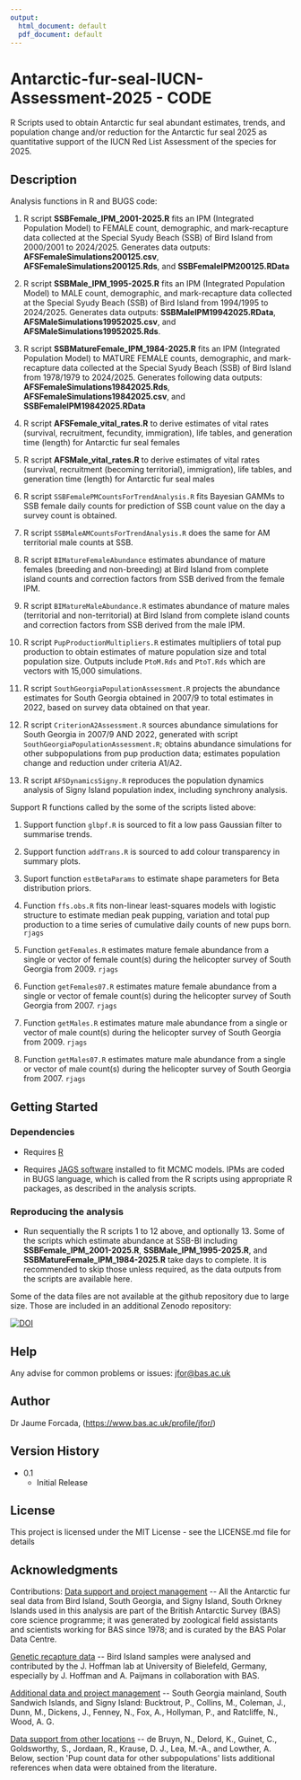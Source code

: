 ```yaml
---
output:
  html_document: default
  pdf_document: default
---
```

# Antarctic-fur-seal-IUCN-Assessment-2025 - CODE

R Scripts used to obtain Antarctic fur seal abundant estimates, trends, and population change and/or reduction for the Antarctic fur seal 2025 as quantitative support of the IUCN Red List Assessment of the species for 2025.

## Description
Analysis functions in R and BUGS code:

1. R script **SSBFemale_IPM_2001-2025.R** fits an IPM (Integrated Population Model) to FEMALE count, demographic, and mark-recapture data collected at the Special Syudy Beach (SSB) of Bird Island from 2000/2001
to 2024/2025. Generates data outputs: **AFSFemaleSimulations200125.csv**, **AFSFemaleSimulations200125.Rds**, and **SSBFemaleIPM200125.RData**

2. R script **SSBMale_IPM_1995-2025.R** fits an IPM (Integrated Population Model) to MALE count, demographic, and mark-recapture data collected at the Special Syudy Beach (SSB) of Bird Island from 1994/1995
to 2024/2025. Generates data outputs: **SSBMaleIPM19942025.RData**, **AFSMaleSimulations19952025.csv**, and **AFSMaleSimulations19952025.Rds**.

3. R script **SSBMatureFemale_IPM_1984-2025.R** fits an IPM (Integrated Population Model) to MATURE FEMALE counts, demographic, and mark-recapture data collected at the Special Syudy Beach (SSB) of Bird Island from 1978/1979
to 2024/2025. Generates following data outputs: **AFSFemaleSimulations19842025.Rds**, **AFSFemaleSimulations19842025.csv**, and **SSBFemaleIPM19842025.RData**

4. R script **AFSFemale_vital_rates.R** to derive estimates of vital rates (survival, recruitment, fecundity, immigration), life tables, and generation time (length) for Antarctic fur seal females

5. R script **AFSMale_vital_rates.R** to derive estimates of vital rates (survival, recruitment (becoming territorial), immigration), life tables, and generation time (length) for Antarctic fur seal males

6. R script $\texttt{SSBFemalePMCountsForTrendAnalysis.R}$ fits Bayesian GAMMs to SSB female daily counts for prediction of SSB count value on the day a survey count is obtained. 

7. R script  $\texttt{SSBMaleAMCountsForTrendAnalysis.R}$ does the same for AM territorial male counts at SSB.

8. R script $\texttt{BIMatureFemaleAbundance}$ estimates abundance of mature females (breeding and non-breeding) at Bird Island from complete island counts and correction factors from SSB derived from the female IPM.

9. R script $\texttt{BIMatureMaleAbundance.R}$ estimates abundance of mature males (territorial and non-territorial) at Bird Island from complete island counts and correction factors from SSB derived from the male IPM.

10. R script $\texttt{PupProductionMultipliers.R}$ estimates multipliers of total pup production to obtain estimates of mature population size and total population size. Outputs include $\texttt{PtoM.Rds}$ and $\texttt{PtoT.Rds}$ which are vectors with 15,000 simulations.

11. R script $\texttt{SouthGeorgiaPopulationAssessment.R}$ projects the abundance estimates for South Georgia obtained in 2007/9 to total estimates in 2022, based on survey data obtained on that year.

12. R script $\texttt{CriterionA2Assessment.R}$ sources abundance simulations for South Georgia in 2007/9 AND 2022, generated with script 
$\texttt{SouthGeorgiaPopulationAssessment.R}$; obtains abundance simulations for other subpopulations from pup production data; estimates population change and reduction under criteria A1/A2.

13. R script $\texttt{AFSDynamicsSigny.R}$ reproduces the population dynamics analysis of Signy Island population index, including synchrony analysis.

Support R functions called by the some of the scripts listed above:

1. Support function $\texttt{glbpf.R}$ is sourced to fit a low pass Gaussian filter to summarise trends.

2. Support function $\texttt{addTrans.R}$ is sourced to add colour transparency in summary plots.

3. Suport function $\texttt{estBetaParams}$ to estimate shape parameters for Beta distribution priors.

4. Function $\texttt{ffs.obs.R}$ fits non-linear least-squares models with logistic structure to estimate median peak pupping, variation and total pup production to a time series of cumulative daily counts of new pups born.
$\texttt{rjags}$

5. Function $\texttt{getFemales.R}$ estimates mature female abundance from a single or vector of female count(s) during the helicopter survey of South Georgia from 2009.
$\texttt{rjags}$

6. Function $\texttt{getFemales07.R}$ estimates mature female abundance from a single or vector of female count(s) during the helicopter survey of South Georgia from 2007.
$\texttt{rjags}$

7. Function $\texttt{getMales.R}$ estimates mature male abundance from a single or vector of male count(s) during the helicopter survey of South Georgia from 2009.
$\texttt{rjags}$

8. Function $\texttt{getMales07.R}$ estimates mature male abundance from a single or vector of male count(s) during the helicopter survey of South Georgia from 2007.
$\texttt{rjags}$

## Getting Started

### Dependencies

* Requires [R](https://cran.r-project.org/)

* Requires [JAGS software](https://sourceforge.net/projects/mcmc-jags/) installed to fit MCMC models. IPMs are coded in BUGS language, which is called from the R scripts using appropriate R packages, as described in the analysis scripts.

### Reproducing the analysis

* Run sequentially the R scripts 1 to 12 above, and optionally 13.
Some of the scripts which estimate abundance at SSB-BI including **SSBFemale_IPM_2001-2025.R**, **SSBMale_IPM_1995-2025.R**, and **SSBMatureFemale_IPM_1984-2025.R** take days to complete. It is recommended to skip those unless required, as the data outputs from the scripts are available here.

Some of the data files are not available at the github repository due to large size. Those are included in an additional Zenodo repository:

[![DOI](https://zenodo.org/badge/DOI/10.5281/zenodo.15850249.svg)](https://doi.org/10.5281/zenodo.15850249)

## Help

Any advise for common problems or issues:
jfor@bas.ac.uk

## Author

Dr Jaume Forcada, 
(https://www.bas.ac.uk/profile/jfor/)

## Version History
* 0.1
    * Initial Release

## License

This project is licensed under the MIT License - see the LICENSE.md file for details

## Acknowledgments
Contributions:
  <span style="text-decoration:underline">Data support and project management</span> -- All the Antarctic fur seal data from Bird Island, South Georgia, and Signy Island, South Orkney Islands used in this analysis are part of the British Antarctic Survey (BAS) core science programme; it was generated by zoological field assistants and scientists working for BAS since 1978; and is curated by the BAS Polar Data Centre.
  
  <span style="text-decoration:underline">Genetic recapture data</span> -- Bird Island samples were analysed and contributed by the J. Hoffman lab at University of Bielefeld, Germany, especially by J. Hoffman and A. Paijmans in collaboration with BAS.
  
  <span style="text-decoration:underline">Additional data and project management</span> --  South Georgia mainland, South Sandwich Islands, and Signy Island: Bucktrout, P., Collins, M., Coleman, J., Dunn, M., Dickens, J., Fenney, N., Fox, A., Hollyman, P., and Ratcliffe, N., Wood, A. G.
  
  <span style="text-decoration:underline">Data support from other locations</span> -- de Bruyn, N., Delord, K., Guinet, C., Goldsworthy, S., Jordaan, R., Krause, D. J., Lea, M.-A., and Lowther, A. Below, section 'Pup count data for other subpopulations' lists additional references when data were obtained from the literature.
